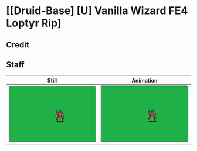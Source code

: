# [\[Druid-Base\] \[U\] Vanilla Wizard FE4 Loptyr Rip]

## Credit


	
## Staff

| Still | Animation |
| :---: | :-------: |
| ![Staff still](./Staff_000.png) | ![Staff animation](./Staff.gif) |
